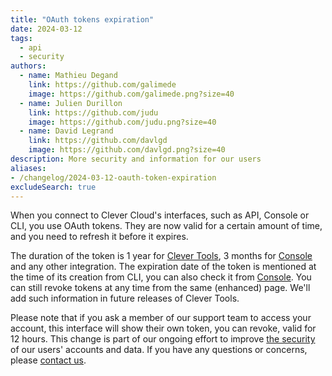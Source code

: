 ```yaml
---
title: "OAuth tokens expiration"
date: 2024-03-12
tags:
  - api
  - security
authors:
  - name: Mathieu Degand
    link: https://github.com/galimede
    image: https://github.com/galimede.png?size=40
  - name: Julien Durillon
    link: https://github.com/judu
    image: https://github.com/judu.png?size=40
  - name: David Legrand
    link: https://github.com/davlgd
    image: https://github.com/davlgd.png?size=40
description: More security and information for our users
aliases:
- /changelog/2024-03-12-oauth-token-expiration
excludeSearch: true
---
```


When you connect to Clever Cloud's interfaces, such as API, Console or CLI, you use OAuth tokens. They are now valid for a certain amount of time, and you need to refresh it before it expires.

The duration of the token is 1 year for [Clever Tools](https://github.com/CleverCloud/clever-tools), 3 months for [Console](https://console.clever-cloud.com) and any other integration. The expiration date of the token is mentioned at the time of its creation from CLI, you can also check it from [Console](https://console.clever-cloud.com/users/me/oauth-tokens). You can still revoke tokens at any time from the same (enhanced) page. We'll add such information in future releases of Clever Tools.

Please note that if you ask a member of our support team to access your account, this interface will show their own token, you can revoke, valid for 12 hours. This change is part of our ongoing effort to improve [the security](https://www.clever.cloud/security/) of our users' accounts and data. If you have any questions or concerns, please [contact us](https://console.clever-cloud.com/ticket-center-choice).
